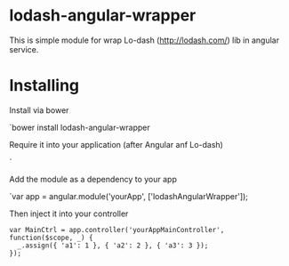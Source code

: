 lodash-angular-wrapper
======================

This is simple module for wrap Lo-dash (http://lodash.com/) lib in angular service. 

Installing
======================

Install via bower

`bower install lodash-angular-wrapper

Require it into your application (after Angular anf Lo-dash)

`<script src="lodash-angular-wrapper.js"></script>

Add the module as a dependency to your app

`var app = angular.module('yourApp', ['lodashAngularWrapper']);

Then inject it into your controller

```
var MainCtrl = app.controller('yourAppMainController', function($scope, _) {
  _.assign({ 'a1': 1 }, { 'a2': 2 }, { 'a3': 3 });
});
```

